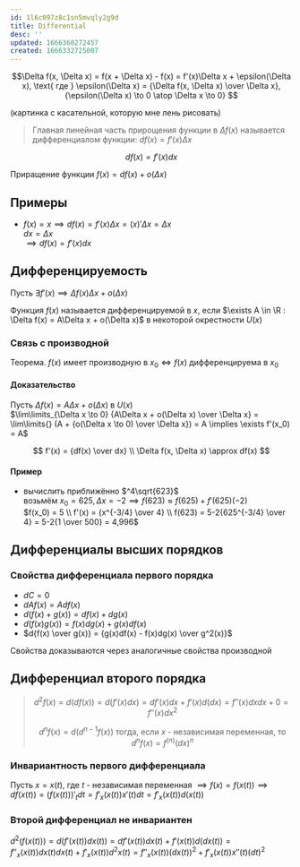 ```yaml
---
id: 1l6c097z8c1sn5mvqly2g9d
title: Differential
desc: ''
updated: 1666360272457
created: 1666332725007
---
```


$$\Delta f(x, \Delta x) = f(x + \Delta x) - f(x) = f'(x)\Delta x + \epsilon(\Delta x), \text{ где } \epsilon(\Delta x) = {\Delta f(x, \Delta x) \over \Delta x}, {\epsilon(\Delta x) \to 0 \atop \Delta x \to 0}
$$

(картинка с касательной, которую мне лень рисовать)

> Главная линейная часть прирощения функции в $\Delta f(x)$ называется дифференциалом функции: $df(x) = f'(x)\Delta x$

$$
df(x) = f'(x)dx
$$

Приращение функции $f(x) = df(x) + o(\Delta x)$

## Примеры

* $f(x) = x \implies df(x) = f'(x)\Delta x = (x)'\Delta x = \Delta x$  
  $dx = \Delta x$  
  $\implies df(x) = f'(x)dx$

## Дифференцируемость

Пусть $\exists f'(x) \implies \Delta f(x)\Delta x + o(\Delta x)$

Функция $f(x)$ называется дифференцируемой в $x$, если $\exists A \in \R : \Delta f(x) = A\Delta x + o(\Delta x)$ в некоторой окрестности $U(x)$

### Связь с производной

Теорема. $f(x)$ имеет производную в $x_0 \iff f(x)$ дифференцируема в $x_0$

#### Доказательство

Пусть $\Delta f(x) = A\Delta x + o(\Delta x)$ в $U(x)$  
$\lim\limits_{\Delta x \to 0} {A\Delta x + o(\Delta x) \over \Delta x} = \lim\limits{} (A + {o(\Delta x \to 0) \over \Delta x}) = A \implies \exists f'(x_0) = A$

$$
f'(x) = {df(x) \over dx} \\
\Delta f(x, \Delta x) \approx df(x)
$$

#### Пример

* вычислить приближённо $^4\sqrt{623}$  
  возьмём $x_0 = 625, \Delta x = -2 \implies f(623) \approx f(625) + f'(625)(-2)$  
  $f(x_0) = 5 \\
  f'(x) = {x^{-3/4} \over 4} \\
  f(623) = 5-2{625^{-3/4} \over 4} = 5-2{1 \over 500} = 4,996$

## Дифференциалы высших порядков

### Свойства дифференциала первого порядка

* $dC = 0$
* $dAf(x) = Adf(x)$
* $d(f(x) + g(x)) = df(x) + dg(x)$
* $d(f(x)g(x)) = f(x)dg(x) + g(x)df(x)$
* $d{f(x) \over g(x)} = {g(x)df(x) - f(x)dg(x) \over g^2(x)}$

Свойства доказываются через аналогичные свойства производной

## Дифференциал второго порядка

> $$
d^2f(x) = d(df(x)) = d(f'(x)dx) = df'(x)dx + f'(x)d(dx) = f''(x)dxdx + 0 = f''(x)dx^2$$
>
> $$
d^nf(x) = d(d^{n-1}f(x)) \text{ тогда, если $x$ - независимая переменная, то } d^nf(x) = f^{(n)}(dx)^n
> $$

### Инвариантность первого дифференциала

Пусть $x = x(t)$, где $t$ - независимая переменная $\implies f(x) = f(x(t)) \implies df(x(t)) = (f(x(t)))'_tdt = f'_x(x(t))x'(t)dt = f'_x(x(t))d(x(t))$

### Второй дифференциал не инвариантен

$d^2(f(x(t))) = d(f'(x(t)) dx(t)) = df'(x(t))dx(t) + f'(x(t))d(dx(t)) = f''_x(x(t))dx(t)dx(t) + f'_x(x(t))d^2x(t) = f''_x(x(t))(dx(t))^2 + f'_x(x(t))x''(t)(dt)^2$
